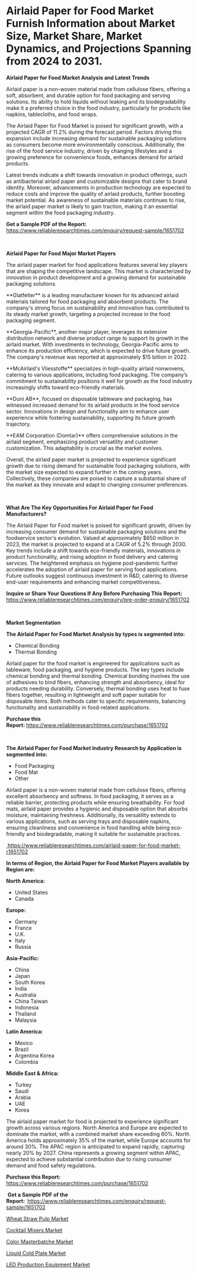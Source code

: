 <p><h1>Airlaid Paper for Food Market Furnish Information about Market Size, Market Share, Market Dynamics, and Projections Spanning from 2024 to 2031.</h1></p><p><strong>Airlaid Paper for Food Market Analysis and Latest Trends</strong></p>
<p><p>Airlaid paper is a non-woven material made from cellulose fibers, offering a soft, absorbent, and durable option for food packaging and serving solutions. Its ability to hold liquids without leaking and its biodegradability make it a preferred choice in the food industry, particularly for products like napkins, tablecloths, and food wraps.</p><p>The Airlaid Paper for Food Market is poised for significant growth, with a projected CAGR of 11.2% during the forecast period. Factors driving this expansion include increasing demand for sustainable packaging solutions as consumers become more environmentally conscious. Additionally, the rise of the food service industry, driven by changing lifestyles and a growing preference for convenience foods, enhances demand for airlaid products.</p><p>Latest trends indicate a shift towards innovation in product offerings, such as antibacterial airlaid paper and customizable designs that cater to brand identity. Moreover, advancements in production technology are expected to reduce costs and improve the quality of airlaid products, further boosting market potential. As awareness of sustainable materials continues to rise, the airlaid paper market is likely to gain traction, making it an essential segment within the food packaging industry.</p></p>
<p><strong>Get a Sample PDF of the Report:&nbsp;</strong> <a href="https://www.reliableresearchtimes.com/enquiry/request-sample/1651702?utm_campaign=1287&utm_medium=2&utm_source=Github&utm_content=ia&utm_term=03102024&utm_id=airlaid-paper-for-food">https://www.reliableresearchtimes.com/enquiry/request-sample/1651702</a></p>
<p>&nbsp;</p>
<p><strong>Airlaid Paper for Food Major Market Players</strong></p>
<p><p>The airlaid paper market for food applications features several key players that are shaping the competitive landscape. This market is characterized by innovation in product development and a growing demand for sustainable packaging solutions.</p><p>**Glatfelter** is a leading manufacturer known for its advanced airlaid materials tailored for food packaging and absorbent products. The company's strong focus on sustainability and innovation has contributed to its steady market growth, targeting a projected increase in the food packaging segment. </p><p>**Georgia-Pacific**, another major player, leverages its extensive distribution network and diverse product range to support its growth in the airlaid market. With investments in technology, Georgia-Pacific aims to enhance its production efficiency, which is expected to drive future growth. The company's revenue was reported at approximately $15 billion in 2022.</p><p>**McAirlaid's Vliesstoffe** specializes in high-quality airlaid nonwovens, catering to various applications, including food packaging. The company’s commitment to sustainability positions it well for growth as the food industry increasingly shifts toward eco-friendly materials.</p><p>**Duni AB**, focused on disposable tableware and packaging, has witnessed increased demand for its airlaid products in the food service sector. Innovations in design and functionality aim to enhance user experience while fostering sustainability, supporting its future growth trajectory. </p><p>**EAM Corporation (Domtar)** offers comprehensive solutions in the airlaid segment, emphasizing product versatility and customer customization. This adaptability is crucial as the market evolves.</p><p>Overall, the airlaid paper market is projected to experience significant growth due to rising demand for sustainable food packaging solutions, with the market size expected to expand further in the coming years. Collectively, these companies are poised to capture a substantial share of the market as they innovate and adapt to changing consumer preferences.</p></p>
<p>&nbsp;</p>
<p><strong>What Are The Key Opportunities For Airlaid Paper for Food Manufacturers?</strong></p>
<p><p>The Airlaid Paper for Food market is poised for significant growth, driven by increasing consumer demand for sustainable packaging solutions and the foodservice sector's evolution. Valued at approximately $650 million in 2023, the market is projected to expand at a CAGR of 5.2% through 2030. Key trends include a shift towards eco-friendly materials, innovations in product functionality, and rising adoption in food delivery and catering services. The heightened emphasis on hygiene post-pandemic further accelerates the adoption of airlaid paper for serving food applications. Future outlooks suggest continuous investment in R&D, catering to diverse end-user requirements and enhancing market competitiveness.</p></p>
<p><strong>Inquire or Share Your Questions If Any Before Purchasing This Report:</strong> <a href="https://www.reliableresearchtimes.com/enquiry/pre-order-enquiry/1651702?utm_campaign=1287&utm_medium=2&utm_source=Github&utm_content=ia&utm_term=03102024&utm_id=airlaid-paper-for-food">https://www.reliableresearchtimes.com/enquiry/pre-order-enquiry/1651702</a></p>
<p>&nbsp;</p>
<p><strong>Market Segmentation</strong></p>
<p><strong>The Airlaid Paper for Food Market Analysis by types is segmented into:</strong></p>
<p><ul><li>Chemical Bonding</li><li>Thermal Bonding</li></ul></p>
<p><p>Airlaid paper for the food market is engineered for applications such as tableware, food packaging, and hygiene products. The key types include chemical bonding and thermal bonding. Chemical bonding involves the use of adhesives to bind fibers, enhancing strength and absorbency, ideal for products needing durability. Conversely, thermal bonding uses heat to fuse fibers together, resulting in lightweight and soft paper suitable for disposable items. Both methods cater to specific requirements, balancing functionality and sustainability in food-related applications.</p></p>
<p><strong>Purchase this Report:&nbsp;</strong><a href="https://www.reliableresearchtimes.com/purchase/1651702?utm_campaign=1287&utm_medium=2&utm_source=Github&utm_content=ia&utm_term=03102024&utm_id=airlaid-paper-for-food">https://www.reliableresearchtimes.com/purchase/1651702</a></p>
<p>&nbsp;</p>
<p><strong>The Airlaid Paper for Food Market Industry Research by Application is segmented into:</strong></p>
<p><ul><li>Food Packaging</li><li>Food Mat</li><li>Other</li></ul></p>
<p><p>Airlaid paper is a non-woven material made from cellulose fibers, offering excellent absorbency and softness. In food packaging, it serves as a reliable barrier, protecting products while ensuring breathability. For food mats, airlaid paper provides a hygienic and disposable option that absorbs moisture, maintaining freshness. Additionally, its versatility extends to various applications, such as serving trays and disposable napkins, ensuring cleanliness and convenience in food handling while being eco-friendly and biodegradable, making it suitable for sustainable practices.</p></p>
<p><a href="https://www.reliableresearchtimes.com/airlaid-paper-for-food-market-r1651702?utm_campaign=1287&utm_medium=2&utm_source=Github&utm_content=ia&utm_term=03102024&utm_id=airlaid-paper-for-food">&nbsp;https://www.reliableresearchtimes.com/airlaid-paper-for-food-market-r1651702</a></p>
<p><strong>In terms of Region, the Airlaid Paper for Food Market Players available by Region are:</strong></p>
<p>
    <p> <strong> North America: </strong>
        <ul>
            <li>United States</li>
            <li>Canada</li>
        </ul>
        </p> 
    <p> <strong> Europe: </strong>
        <ul>
            <li>Germany</li>
            <li>France</li>
            <li>U.K.</li>
            <li>Italy</li>
            <li>Russia</li>
        </ul>
        </p> 
    <p> <strong> Asia-Pacific: </strong>
        <ul>
            <li>China</li>
            <li>Japan</li>
            <li>South Korea</li>
            <li>India</li>
            <li>Australia</li>
            <li>China Taiwan</li>
            <li>Indonesia</li>
            <li>Thailand</li>
            <li>Malaysia</li>
        </ul>
        </p> 
    <p> <strong> Latin America: </strong>
        <ul>
            <li>Mexico</li>
            <li>Brazil</li>
            <li>Argentina Korea</li>
            <li>Colombia</li>
        </ul>
        </p> 
    <p> <strong> Middle East & Africa: </strong>
        <ul>
            <li>Turkey</li>
            <li>Saudi</li>
            <li>Arabia</li>
            <li>UAE</li>
            <li>Korea</li>
        </ul>
    </p>
    </p>
<p><p>The airlaid paper market for food is projected to experience significant growth across various regions. North America and Europe are expected to dominate the market, with a combined market share exceeding 60%. North America holds approximately 35% of the market, while Europe accounts for around 30%. The APAC region is anticipated to expand rapidly, capturing nearly 20% by 2027. China represents a growing segment within APAC, expected to achieve substantial contribution due to rising consumer demand and food safety regulations.</p></p>
<p><strong>Purchase this Report: </strong><a href="https://www.reliableresearchtimes.com/purchase/1651702?utm_campaign=1287&utm_medium=2&utm_source=Github&utm_content=ia&utm_term=03102024&utm_id=airlaid-paper-for-food">https://www.reliableresearchtimes.com/purchase/1651702</a></p>
<p>&nbsp;<strong>Get a Sample PDF of the Report:&nbsp;&nbsp;</strong><a href="https://www.reliableresearchtimes.com/enquiry/request-sample/1651702?utm_campaign=1287&utm_medium=2&utm_source=Github&utm_content=ia&utm_term=03102024&utm_id=airlaid-paper-for-food">https://www.reliableresearchtimes.com/enquiry/request-sample/1651702</a></p>
<p><strong></strong></p>
<p><p><a href="https://www.linkedin.com/pulse/wheat-straw-pulp-market-industry-trends-forecast-period-from-lfqqe?trackingId=tLJFeHswSNyiUImA8ukpYQ%3D%3D&utm_campaign=1287&utm_medium=2&utm_source=Github&utm_content=ia&utm_term=03102024&utm_id=airlaid-paper-for-food">Wheat Straw Pulp Market</a></p><p><a href="https://issuu.com/reportprime-2/docs/cocktail-mixers-market-size-2030.pp_e04c26f518a953?utm_campaign=1287&utm_medium=2&utm_source=Github&utm_content=ia&utm_term=03102024&utm_id=airlaid-paper-for-food">Cocktail Mixers Market</a></p><p><a href="https://issuu.com/reportprime-2/docs/color-masterbatche-market-size-2030_b998300d06d0d8?utm_campaign=1287&utm_medium=2&utm_source=Github&utm_content=ia&utm_term=03102024&utm_id=airlaid-paper-for-food">Color Masterbatche Market</a></p><p><a href="https://www.linkedin.com/pulse/strategic-roadmap-global-liquid-cold-plate-market-insights-opportunities-if9je?trackingId=a1Ga3mhASLqmHQb6wL4ygg%3D%3D&utm_campaign=1287&utm_medium=2&utm_source=Github&utm_content=ia&utm_term=03102024&utm_id=airlaid-paper-for-food">Liquid Cold Plate Market</a></p><p><a href="https://www.linkedin.com/pulse/led-production-equipment-market-size-growth-trends-industry-gzrac?trackingId=aTJS6dZZRrmqzWYvpNOAFA%3D%3D&utm_campaign=1287&utm_medium=2&utm_source=Github&utm_content=ia&utm_term=03102024&utm_id=airlaid-paper-for-food">LED Production Equipment Market</a></p></p>